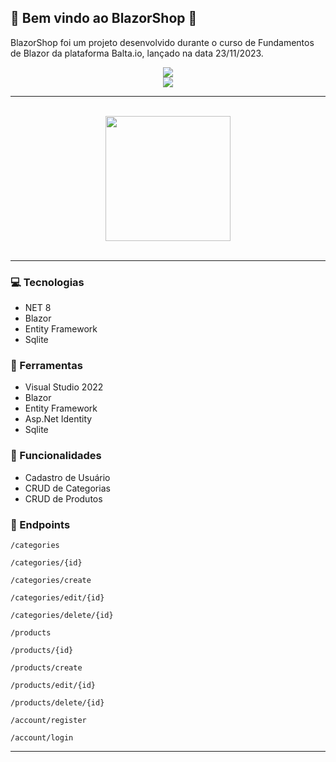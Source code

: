 ## 🚀 Bem vindo ao BlazorShop 🚀

BlazorShop foi um projeto desenvolvido durante o curso de Fundamentos de Blazor da plataforma Balta.io, lançado na data 23/11/2023.

<div align="center">
   <a href="https://www.linkedin.com/in/igorsantiago" target="_blank"><img src="https://img.shields.io/badge/LinkedIn-%230077B5.svg?logo=linkedin&logoColor=white"></a> 
</div>

<div align="center">
   <a href="https://github.com/igorsantiiago" target="_blank"><img src="https://img.shields.io/badge/GitHub-%23000000.svg?logo=github&logoColor=white"></a> 
</div>


<hr />
<br />

<div align="center">
	<a href="https://balta.io/">
		<img src="https://baltaio.blob.core.windows.net/static/images/dark/balta-logo.svg" width="200"/>
	</a>
</div>

<br />
<hr />

### 💻 Tecnologias

- NET 8
- Blazor
- Entity Framework
- Sqlite


### 🔨 Ferramentas
- Visual Studio 2022
- Blazor
- Entity Framework
- Asp.Net Identity
- Sqlite

### 📱 Funcionalidades
- Cadastro de Usuário
- CRUD de Categorias
- CRUD de Produtos


### 🔗 Endpoints

```
/categories
```

```
/categories/{id}
```

```
/categories/create
```

```
/categories/edit/{id}
```

```
/categories/delete/{id}
```

```
/products
```

```
/products/{id}
```

```
/products/create
```

```
/products/edit/{id}
```

```
/products/delete/{id}
```

```
/account/register
```

```
/account/login
```

<hr />
